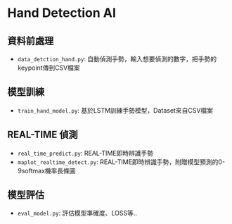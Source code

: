 # Hand Detection AI

## 資料前處理
- `data_detction_hand.py`: 自動偵測手勢，輸入想要偵測的數字，把手勢的keypoint傳到CSV檔案

## 模型訓練
- `train_hand_model.py`: 基於LSTM訓練手勢模型，Dataset來自CSV檔案

## REAL-TIME 偵測
- `real_time_predict.py`: REAL-TIME即時辨識手勢
- `maplot_realtime_detect.py`: REAL-TIME即時辨識手勢，附贈模型預測的0-9softmax機率長條圖

## 模型評估
- `eval_model.py`: 評估模型準確度、LOSS等..
